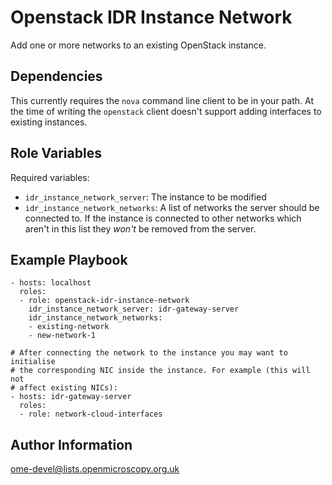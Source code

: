 Openstack IDR Instance Network
==============================

Add one or more networks to an existing OpenStack instance.


Dependencies
------------

This currently requires the `nova` command line client to be in your path.
At the time of writing the `openstack` client doesn't support adding interfaces to existing instances.


Role Variables
--------------

Required variables:
- `idr_instance_network_server`: The instance to be modified
- `idr_instance_network_networks`: A list of networks the server should be connected to.
  If the instance is connected to other networks which aren't in this list they *won't* be removed from the server.


Example Playbook
----------------

    - hosts: localhost
      roles:
      - role: openstack-idr-instance-network
        idr_instance_network_server: idr-gateway-server
        idr_instance_network_networks:
        - existing-network
        - new-network-1

    # After connecting the network to the instance you may want to initialise
    # the corresponding NIC inside the instance. For example (this will not
    # affect existing NICs):
    - hosts: idr-gateway-server
      roles:
      - role: network-cloud-interfaces


Author Information
------------------

ome-devel@lists.openmicroscopy.org.uk
